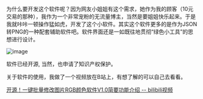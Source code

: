 为什么要开发这个软件呢？因为网友小姐姐有这个需求，她作为我的顾客（10元交易的那种），我作为一个非常宠粉的无流量博主，当然是要姐姐快乐起来。于是我就咔咔一顿操作猛如虎，开发了这个小软件。其实这个软件更多的是作为JSON转PNG的一种配套辅助软件吧。软件界面还是一如既往地贯彻“绿色小工具”的思想进行设计。

![image](https://github.com/BeihangHuiye/ModifyRGBs/assets/148823447/fa8847be-19bc-4ff5-9893-3531ec06ead2)

软件已经开源, 当然，也申请了知识产权保护。

关于软件的使用，我做了一个视频放在B站上，有想了解的可以自己去看看。

[开源！一键批量修改图片RGB颜色软件V1.0简要功能介绍 -- bilibili视频](https://www.bilibili.com/video/BV1na4y1f7Kf/)






